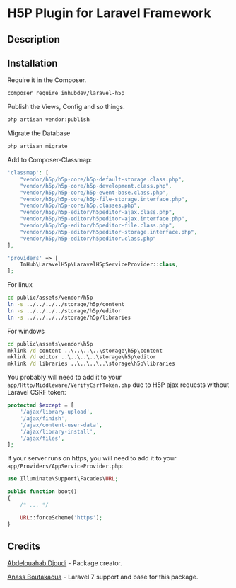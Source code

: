 # H5P Plugin for Laravel Framework 

## Description

## Installation

Require it in the Composer.

```bash
composer require inhubdev/laravel-h5p
```

Publish the Views, Config and so things.

```bash
php artisan vendor:publish
```

Migrate the Database

```bash
php artisan migrate
```

Add to Composer-Classmap:
```php
'classmap': [
    "vendor/h5p/h5p-core/h5p-default-storage.class.php",
    "vendor/h5p/h5p-core/h5p-development.class.php",
    "vendor/h5p/h5p-core/h5p-event-base.class.php",
    "vendor/h5p/h5p-core/h5p-file-storage.interface.php",
    "vendor/h5p/h5p-core/h5p.classes.php",
    "vendor/h5p/h5p-editor/h5peditor-ajax.class.php",
    "vendor/h5p/h5p-editor/h5peditor-ajax.interface.php",
    "vendor/h5p/h5p-editor/h5peditor-file.class.php",
    "vendor/h5p/h5p-editor/h5peditor-storage.interface.php",
    "vendor/h5p/h5p-editor/h5peditor.class.php"
],
```

```php
'providers' => [
    InHub\LaravelH5p\LaravelH5pServiceProvider::class,
];
```

For linux
```bash
cd public/assets/vendor/h5p
ln -s ../../../../storage/h5p/content
ln -s ../../../../storage/h5p/editor
ln -s ../../../../storage/h5p/libraries
```
For windows
```cmd admin window
cd public\assets\vendor\h5p
mklink /d content ..\..\..\..\storage\h5p\content
mklink /d editor ..\..\..\..\storage\h5p\editor
mklink /d libraries ..\..\..\..\storage\h5p\libraries
```

You probably will need to add it to your `app/Http/Middleware/VerifyCsrfToken.php` due to H5P ajax requests without Laravel CSRF token:

```php
protected $except = [
    '/ajax/library-upload',
    '/ajax/finish',
    '/ajax/content-user-data',
    '/ajax/library-install',
    '/ajax/files',
];
```

If your server runs on https, you will need to add it to your `app/Providers/AppServiceProvider.php`:

```php
use Illuminate\Support\Facades\URL;

public function boot()
{
    /* ... */

    URL::forceScheme('https');
}
```

## Credits

[Abdelouahab Djoudi](https://github.com/djoudi/Laravel-H5P) - Package creator.

[Anass Boutakaoua](https://github.com/soyamore/Laravel-H5P) - Laravel 7 support and base for this package.
